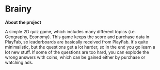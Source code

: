 # Brainy

**About the project**

A simple 2D quiz game, which includes many different topics (i.e. Geography, Economy). This game keeps the score and purchase data in PlayFab, so leaderboards are basically received from PlayFab. It's quite minimalistic, but the questions get a lot harder, so in the end you go learn a lot new stuff. If some of the questions are too hard, you can explode the wrong answers with coins, which can be gained either by purchase or watching ads.
